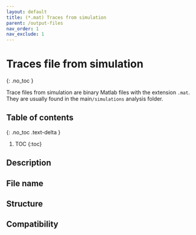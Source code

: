 ```yaml
---
layout: default
title: (*.mat) Traces from simulation
parent: /output-files
nav_order: 1
nav_exclude: 1
---
```



# Traces file from simulation
{: .no_toc }

Trace files from simulation are binary Matlab files with the extension `.mat`. They are usually found in the main`/simulations` analysis folder.

## Table of contents
{: .no_toc .text-delta }

1. TOC
{:toc}

## Description

## File name

## Structure

## Compatibility
